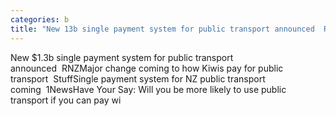 ```yaml
---
categories: b
title: "New 13b single payment system for public transport announced  RNZ"
---
```

New $1.3b single payment system for public transport announced&nbsp;&nbsp;RNZMajor change coming to how Kiwis pay for public transport&nbsp;&nbsp;StuffSingle payment system for NZ public transport coming&nbsp;&nbsp;1NewsHave Your Say: Will you be more likely to use public transport if you can pay wi
